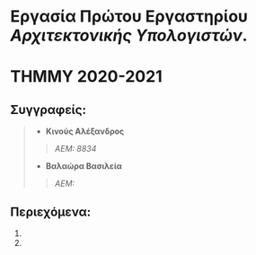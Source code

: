 # Εργασία Πρώτου Εργαστηρίου *Αρχιτεκτονικής Υπολογιστών*.

# ΤΗΜΜΥ 2020-2021

## Συγγραφείς: 
>- **Κινούς Αλέξανδρος**
>
>>   *ΑΕΜ: 8834*
>
>- **Βαλαώρα Βασιλεία**
>>   *ΑΕΜ:*

## Περιεχόμενα:
1. 
2. 
